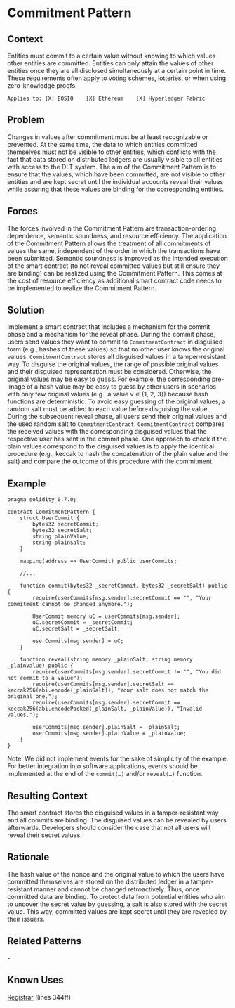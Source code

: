 # Commitment Pattern
## Context
Entities must commit to a certain value without knowing to which values other entities are committed. Entities can only attain the values of other entities once they are all disclosed simultaneously at a certain point in time. These requirements often apply to voting schemes, lotteries, or when using zero-knowledge proofs.

``Applies to: [X] EOSIO    [X] Ethereum    [X] Hyperledger Fabric``

## Problem
Changes in values after commitment must be at least recognizable or prevented. At the same time, the data to which entities committed themselves must not be visible to other entities, which conflicts with the fact that data stored on distributed ledgers are usually visible to all entities with access to the DLT system. The aim of the Commitment Pattern is to ensure that the values, which have been committed, are not visible to other entities and are kept secret until the individual accounts reveal their values while assuring that these values are binding for the corresponding entities.

## Forces
The forces involved in the Commitment Pattern are transaction-ordering dependence, semantic soundness, and resource efficiency. The application of the Commitment Pattern allows the treatment of all commitments of values the same, independent of the order in which the transactions have been submitted. Semantic soundness is improved as the intended execution of the smart contract (to not reveal committed values but still ensure they are binding) can be realized using the Commitment Pattern. This comes at the cost of resource efficiency as additional smart contract code needs to be implemented to realize the Commitment Pattern.

## Solution
Implement a smart contract that includes a mechanism for the commit phase and a mechanism for the reveal phase. During the commit phase, users send values they want to commit to `CommitmentContract` in disguised form (e.g., hashes of these values) so that no other user knows the original values. `CommitmentContract` stores all disguised values in a tamper-resistant way. To disguise the original values, the range of possible original values and their disguised representation must be considered. Otherwise, the original values may be easy to guess. For example, the corresponding pre-image of a hash value may be easy to guess by other users in scenarios with only few original values (e.g., a value v ∊ {1, 2, 3}) because hash functions are deterministic. To avoid easy guessing of the original values, a random salt must be added to each value before disguising the value. During the subsequent reveal phase, all users send their original values and the used random salt to `CommitmentContract`. `CommitmentContract` compares the received values with the corresponding disguised values that the respective user has sent in the commit phase. One approach to check if the plain values correspond to the disguised values is to apply the identical procedure (e.g., keccak to hash the concatenation of the plain value and the salt) and compare the outcome of this procedure with the commitment.

## Example

```Solidity
pragma solidity 0.7.0;

contract CommitmentPattern {
    struct UserCommit { 
        bytes32 secretCommit; 
        bytes32 secretSalt; 
        string plainValue; 
        string plainSalt;
    }

    mapping(address => UserCommit) public userCommits;

    //...
    
    function commit(bytes32 _secretCommit, bytes32 _secretSalt) public {
        require(userCommits[msg.sender].secretCommit == "", "Your commitment cannot be changed anymore.");

        UserCommit memory uC = userCommits[msg.sender];
        uC.secretCommit = _secretCommit;
        uC.secretSalt = _secretSalt;

        userCommits[msg.sender] = uC;
    }

    function reveal(string memory _plainSalt, string memory _plainValue) public { 
        require(userCommits[msg.sender].secretCommit != "", "You did not commit to a value"); 
        require(userCommits[msg.sender].secretSalt == keccak256(abi.encode(_plainSalt)), "Your salt does not match the original one."); 
        require(userCommits[msg.sender].secretCommit == keccak256(abi.encodePacked(_plainSalt, _plainValue)), "Invalid values.");

        userCommits[msg.sender].plainSalt = _plainSalt;
        userCommits[msg.sender].plainValue = _plainValue;
    }
}
```

Note: We did not implement events for the sake of simplicity of the example. For better integration into software applications, events should be implemented at the end of the `commit(…)` and/or `reveal(…)` function.

## Resulting Context
The smart contract stores the disguised values in a tamper-resistant way and all commits are binding. The disguised values can be revealed by users afterwards. Developers should consider the case that not all users will reveal their secret values.

## Rationale
The hash value of the nonce and the original value to which the users have committed themselves are stored on the distributed ledger in a tamper-resistant manner and cannot be changed retroactively. Thus, once committed data are binding. To protect data from potential entities who aim to uncover the secret value by guessing, a salt is also stored with the secret value. This way, committed values are kept secret until they are revealed by their issuers.

## Related Patterns
\-

## Known Uses
[Registrar](https://etherscan.io/address/0x6090A6e47849629b7245Dfa1Ca21D94cd15878Ef#code) (lines 344ff)
